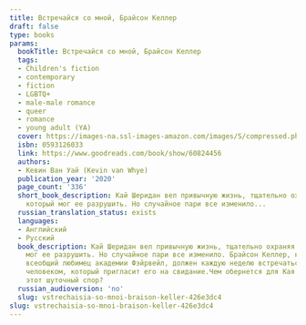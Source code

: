 ```yaml
---
title: Встречайся со мной, Брайсон Келлер
draft: false
type: books
params:
  bookTitle: Встречайся со мной, Брайсон Келлер
  tags:
  - Children's fiction
  - contemporary
  - fiction
  - LGBTQ+
  - male-male romance
  - queer
  - romance
  - young adult (YA)
  cover: https://images-na.ssl-images-amazon.com/images/S/compressed.photo.goodreads.com/books/1650137817i/60824456.jpg
  isbn: 0593126033
  link: https://www.goodreads.com/book/show/60824456
  authors:
  - Кевин Ван Уай (Kevin van Whye)
  publication_year: '2020'
  page_count: '336'
  short_book_description: Кай Шеридан вел привычную жизнь, тщательно охраняя секрет,
    который мог ее разрушить. Но случайное пари все изменило...
  russian_translation_status: exists
  languages:
  - Английский
  - Русский
  book_description: Кай Шеридан вел привычную жизнь, тщательно охраняя секрет, который
    мог ее разрушить. Но случайное пари все изменило. Брайсон Келлер, красавчик и
    всеобщий любимец академии Фэйрвейл, должен каждую неделю встречаться с первым
    человеком, который пригласит его на свидание.Чем обернется для Кая и Брайсона
    этот шуточный спор?
  russian_audioversion: 'no'
  slug: vstrechaisia-so-mnoi-braison-keller-426e3dc4
slug: vstrechaisia-so-mnoi-braison-keller-426e3dc4
---
```

